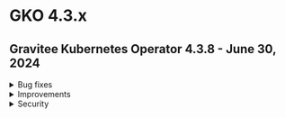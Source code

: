 # GKO 4.3.x

## Gravitee Kubernetes Operator 4.3.8 - June 30, 2024
    
<details>
<summary>Bug fixes</summary>

  * default version of kube rbac proxy is outdated [#9818](https://github.com/gravitee-io/issues/issues/9818)
  * v2 API exported as CRD can't be re-imported due to unknown field status [#9824](https://github.com/gravitee-io/issues/issues/9824)
  * v4 documentation not fully read-only [#9826](https://github.com/gravitee-io/issues/issues/9826)
</details>


<details>
<summary>Improvements</summary>

  * make image pull policies configurable in helm chart [#9819](https://github.com/gravitee-io/issues/issues/9819)
</details>


<details>
<summary>Security</summary>

  * default image tag for Kube RBAC proxy should be upgraded [#9825](https://github.com/gravitee-io/issues/issues/9825)
</details>
